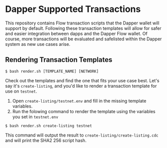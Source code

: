 # Dapper Supported Transactions

This repository contains Flow transaction scripts that the Dapper wallet will support by default. Following these transaction templates will allow for safer and easier integration between dapps and the Dapper Flow wallet. Of course, more transactions will be evaluated and safelisted within the Dapper system as new use cases arise.

## Rendering Transaction Templates

```shell
$ bash render.sh [TEMPLATE_NAME] [NETWORK]
```

Check out the templates and find the one that fits your use case best. Let's say it's `create-listing`, and you'd like to render a transaction template for use on `testnet`.

1. Open `create-listing/testnet.env` and fill in the missing template variables.
2. Run the folowing command to render the template using the variables you set in `testnet.env`
```shell
$ bash render.sh create-listing testnet
```
This command will output the result to `create-listing/create-listing.cdc` and will print the SHA2 256 script hash.
